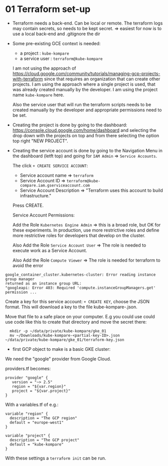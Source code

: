 # 01 Terraform set-up

* Terraform needs a back-end. Can be local or remote. The terraform logs
  may contain secrets, so needs to be kept secret.
  => easiest for now is to use a local back-end and .gitignore the dir

* Some pre-existing GCE context is needed:
  * a project : `kube-kompare`
  * a service user : `terraform@kube-kompare`

  I am not using the approach of
  https://cloud.google.com/community/tutorials/managing-gcp-projects-with-terraform
  since that requires an organization that can create other projects. I am
  using the approach where a single project is used, that was already created
  manually by the developer. I am using the project name `kube-kompare` here.

  Also the service user that will run the terraform scripts needs to be
  created manually by the developer and appropriate permissions need to be set.

* Creating the project is done by going to the dashboard:
  https://console.cloud.google.com/home/dashboard
  and selecting the drop down with the projects on top and from there
  selecting the option top right "NEW PROJECT".

* Creating the service account is done by going to the Navigation Menu in
  the dashboard (letft top) and going for `IAM Admin` => `Service Accounts`.

  The click `+ CREATE SERVICE ACCOUNT`:
  * Service account name => `terraform`
  * Service Account ID => `terraform@kube-compare.iam.gserviceaccount.com`
  * Service Account Description => "Terraform uses this account to build infrastructure."

  Press CREATE.

  Service Account Permissions:

  Add the Role `Kubernetes Engine Admin` => this is a broad role, but OK for
  these experiments. In production, use more restrictive roles and define
  more restrictive roles for developers that develop on the cluster.

  Also Add the Role `Service Account User` => The role is needed to execute
  work as a Service Account.

  Also Add the Role `Compute Viewer` => The role is needed for terraform
  to avoid the error

```
google_container_cluster.kubernetes-cluster: Error reading instance group manager
returned as an instance group URL:
"googleapi: Error 403: Required 'compute.instanceGroupManagers.get' permission ...
```

  Create a key for this service account: `+ CREATE KEY`, choose the JSON
  format. This will download a key to the file kube-kompare-<key-id>.json.

  Move that file to a safe place on your computer. E.g you could use could
  use code like this to create that directory and move the secret there:

```
  mkdir -p ~/data/private/kube-kompare/gke_01
  mv ~/Downloads/kube-kompare-<partial-key-ID>.json ~/data/private/kube-kompare/gke_01/terraform-key.json
```

* first GCP object to make is a basic GKE cluster:

We need the "google" provider from Google Cloud.

providers.tf becomes:

```
provider "google" {
   version = "~> 2.5"
   region = "${var.region}"
   project = "${var.project}"
}
```

With a variables.tf of e.g.:

```
variable "region" {
  description = "The GCP region"
  default = "europe-west1"
}

variable "project" {
  description = "The GCP project"
  default = "kube-kompare"
}
```

With these settings a `terraform init` can be run.

